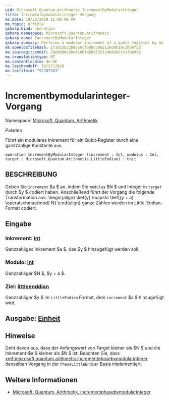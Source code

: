 ```yaml
---
uid: Microsoft.Quantum.Arithmetic.IncrementByModularInteger
title: Incrementbymodularinteger-Vorgang
ms.date: 10/26/2020 12:00:00 AM
ms.topic: article
qsharp.kind: operation
qsharp.namespace: Microsoft.Quantum.Arithmetic
qsharp.name: IncrementByModularInteger
qsharp.summary: Performs a modular increment of a qubit register by an integer constant.
ms.openlocfilehash: 271033b32b0de6cf600dca82126dab19c2bb4f5d
ms.sourcegitcommit: 29e0d88a30e4166fa580132124b0eb57e1f0e986
ms.translationtype: MT
ms.contentlocale: de-DE
ms.lasthandoff: 10/27/2020
ms.locfileid: "92707263"
---
```

# <a name="incrementbymodularinteger-operation"></a>Incrementbymodularinteger-Vorgang

Namespace: [Microsoft. Quantum. Arithmetik](xref:Microsoft.Quantum.Arithmetic)

Paketen [](https://nuget.org/packages/)


Führt ein modulares Inkrement für ein Qubit-Register durch eine ganzzahlige Konstante aus.

```qsharp
operation IncrementByModularInteger (increment : Int, modulus : Int, target : Microsoft.Quantum.Arithmetic.LittleEndian) : Unit
```


## <a name="description"></a>BESCHREIBUNG

Geben Sie `increment` $a $ an, indem Sie `modulus` $N $ und Integer in `target` durch $y $ codiert haben.
Anschließend führt der Vorgang die folgende Transformation aus: \begin{align} \ket{y} \mapsto \ket{(y + a) \operatschmue{mod} N} \end{align} ganze Zahlen werden im Little-Endian-Format codiert.

## <a name="input"></a>Eingabe

### <a name="increment--int"></a>Inkrement: [int](xref:microsoft.quantum.lang-ref.int)

Ganzzahliges Inkrement $a $, das $y $ hinzugefügt werden soll.


### <a name="modulus--int"></a>Modulo: [int](xref:microsoft.quantum.lang-ref.int)

Ganzzahliger $N $, $y + a $.


### <a name="target--littleendian"></a>Ziel: [littleenddian](xref:Microsoft.Quantum.Arithmetic.LittleEndian)

Ganzzahliger $y $ im `LittleEndian` Format, dem `increment` $a $ hinzugefügt wird.



## <a name="output--unit"></a>Ausgabe: [Einheit](xref:microsoft.quantum.lang-ref.unit)



## <a name="remarks"></a>Hinweise

Geht davon aus, dass der Anfangswert von Target kleiner als $N $ und die Inkrement-$a $ kleiner als $N $ ist.
Beachten Sie, dass <xref:microsoft.quantum.arithmetic.incrementphasebymodularinteger> denselben Vorgang in der `PhaseLittleEndian` Basis implementiert.

## <a name="see-also"></a>Weitere Informationen

- [Microsoft. Quantum. Arithmetik. incrementphasebymodularinteger](xref:Microsoft.Quantum.Arithmetic.IncrementPhaseByModularInteger)